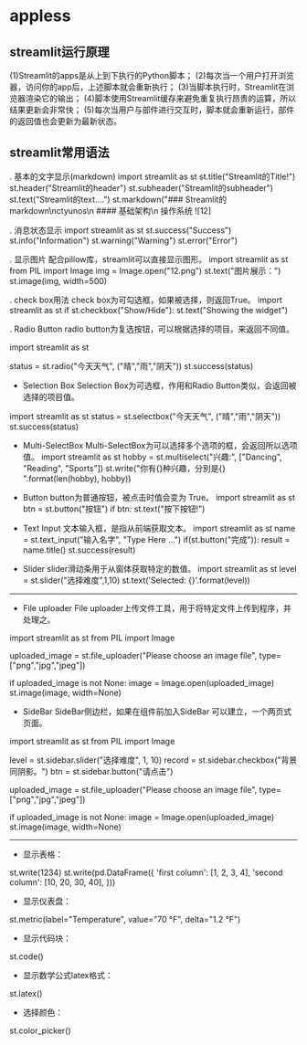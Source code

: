 # appless

## streamlit运行原理
(1)Streamlit的apps是从上到下执行的Python脚本；
(2)每次当一个用户打开浏览器，访问你的app后，上述脚本就会重新执行；
(3)当脚本执行时，Streamlit在浏览器渲染它的输出；
(4)脚本使用Streamlit缓存来避免重复执行昂贵的运算，所以结果更新会非常快；
(5)每次当用户与部件进行交互时，脚本就会重新运行，部件的返回值也会更新为最新状态。

## streamlit常用语法
. 基本的文字显示(markdown)
import streamlit as st
st.title("Streamlit的Title!")
st.header("Streamlit的header")
st.subheader("Streamlit的subheader")
st.text("Streamlit的text....")
st.markdown("### Streamlit的markdown\nctyunos\n #### 基础架构\n 操作系统 ![12]

. 消息状态显示
import streamlit as st
st.success("Success")
st.info("Information")
st.warning("Warning")
st.error("Error")

. 显示图片
配合pillow库，streamlit可以直接显示图形。
import streamlit as st
from PIL import Image
img = Image.open("12.png")
st.text("图片展示：")
st.image(img, width=500)

. check box用法
check box为可勾选框，如果被选择，则返回True。
import streamlit as st
if st.checkbox("Show/Hide"):
    st.text("Showing the widget")


. Radio Button
radio button为复选按钮，可以根据选择的项目，来返回不同值。

import streamlit as st

status = st.radio("今天天气", ("晴","雨","阴天"))
st.success(status)

- Selection Box
Selection Box为可选框，作用和Radio Button类似，会返回被选择的项目值。

import streamlit as st
status = st.selectbox("今天天气", ("晴","雨","阴天"))
st.success(status)

- Multi-SelectBox
Multi-SelectBox为可以选择多个选项的框，会返回所以选项值。
import streamlit as st
hobby = st.multiselect("兴趣:", ["Dancing", "Reading", "Sports"])
st.write("你有{}种兴趣，分別是{} ".format(len(hobby), hobby))

- Button
button为普通按钮，被点击时值会变为 True。
import streamlit as st
btn = st.button("按钮")
if btn:
    st.text("按下按钮!")

- Text Input
文本输入框，是指从前端获取文本。
import streamlit as st
name = st.text_input("输入名字", "Type Here …")
if(st.button("完成")):
    result = name.title()
    st.success(result)

- Slider
slider滑动条用于从窗体获取特定的数值。
import streamlit as st
level = st.slider("选择难度",1,10)
st.text('Selected: {}'.format(level))
--- 
- File uploader
File uploader上传文件工具，用于将特定文件上传到程序，并处理之。

import streamlit as st
from PIL import Image

uploaded_image = st.file_uploader("Please choose an image file", type=["png","jpg","jpeg"])

if uploaded_image is not None:
    image = Image.open(uploaded_image)
    st.image(image, width=None)

- SideBar 
SideBar侧边栏，如果在组件前加入SideBar 可以建立，一个两页式页面。

import streamlit as st
from PIL import Image

level = st.sidebar.slider("选择难度", 1, 10)
record = st.sidebar.checkbox("背景同阴影。")
btn = st.sidebar.button("请点击")

uploaded_image = st.file_uploader("Please choose an image file", type=["png","jpg","jpeg"])

if uploaded_image is not None:
    image = Image.open(uploaded_image)
    st.image(image, width=None)


---
- 显示表格：

st.write(1234)
st.write(pd.DataFrame({
     'first column': [1, 2, 3, 4],
     'second column': [10, 20, 30, 40],
 }))

- 显示仪表盘：

st.metric(label="Temperature", value="70 °F", delta="1.2 °F")

- 显示代码块：

st.code()

- 显示数学公式latex格式：

st.latex()

- 选择颜色：

st.color_picker()


